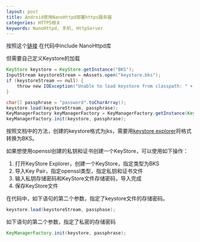 ```yaml
---
layout: post
title: Android使用NanoHttpd部署https服务器
categories: HTTPS相关
keywords: NanoHttpd, 手机, HttpServer
---
```


按照这个[链接](https://github.com/NanoHttpd/nanohttpd) 在代码中include NanoHttpd库

但需要自己定义Keystore的加载

```Java
KeyStore keystore = KeyStore.getInstance("BKS");
InputStream keystoreStream = mAssets.open("keystore.bks");
if (keystoreStream == null) {
    throw new IOException("Unable to load keystore from classpath: " + "keystore.bks");
}

char[] passphrase = "password".toCharArray();
keystore.load(keystoreStream, passphrase);
KeyManagerFactory keyManagerFactory = KeyManagerFactory.getInstance(KeyManagerFactory.getDefaultAlgorithm());
keyManagerFactory.init(keystore, passphrase);
```

按照文档中的方法，创建的keystore格式为jks，需要用[keystore explorer](http://keystore-explorer.org/)将格式转换为BKS。

如果想使用openssl创建的私钥和证书创建一个KeyStore，可以使用如下操作：

1. 打开KeyStore Explorer，创建一个KeyStore，指定类型为BKS
2. 导入Key Pair，指定openssl类型，指定私钥和证书文件
3. 输入私钥存储密码和KeyStore文件存储密码，导入完成
4. 保存KeyStore文件

在代码中，如下语句的第二个参数，指定了keystore文件的存储密码。

```java
keystore.load(keystoreStream, passphase);
```

如下语句的第二个参数，指定了私密的存储密码

```java
KeyManagerFactory.init(keystore, passphrase);
```